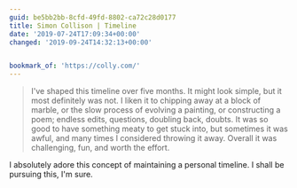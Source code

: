 ```yaml
---
guid: be5bb2bb-8cfd-49fd-8802-ca72c28d0177
title: Simon Collison | Timeline
date: '2019-07-24T17:09:34+00:00'
changed: '2019-09-24T14:32:13+00:00'


bookmark_of: 'https://colly.com/'
---
```


> I've shaped this timeline over five months. It might look simple, but it most definitely was not. I liken it to chipping away at a block of marble, or the slow process of evolving a painting, or constructing a poem; endless edits, questions, doubling back, doubts. It was so good to have something meaty to get stuck into, but sometimes it was awful, and many times I considered throwing it away. Overall it was challenging, fun, and worth the effort.

I absolutely adore this concept of maintaining a personal timeline. I shall be pursuing this, I'm sure. 
